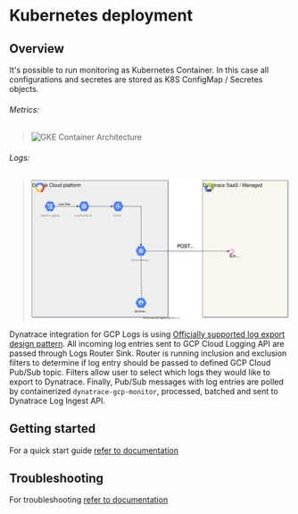 # Kubernetes deployment

## Overview
It's possible to run monitoring as Kubernetes Container. In this case all configurations and secretes are stored as K8S ConfigMap / Secretes objects. 

###### Metrics:

>![GKE Container Architecture](./../img/architecture-k8s.svg)

###### Logs:
>![Architecture](./../img/logs-architecture.svg)

Dynatrace integration for GCP Logs is using [Officially supported log export design pattern](https://cloud.google.com/logging/docs/export). All incoming log entries sent to GCP Cloud Logging API are passed through Logs Router Sink. Router is running inclusion and exclusion filters to determine if log entry should be passed to defined GCP Cloud Pub/Sub topic. Filters allow user to select which logs they would like to export to Dynatrace. Finally, Pub/Sub messages with log entries are polled by containerized `dynatrace-gcp-monitor`, processed, batched and sent to Dynatrace Log Ingest API. 

## Getting started
For a quick start guide [refer to documentation](https://www.dynatrace.com/support/help/shortlink/deploy-k8)


## Troubleshooting
For troubleshooting [refer to documentation](https://www.dynatrace.com/support/help/shortlink/troubleshoot-gcp)
